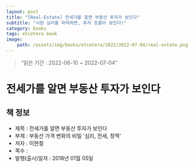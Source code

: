 ```yaml
---
layout: post
title: "[Real-Estate] 전세가를 알면 부동산 투자가 보인다"
subtitle: "시장 심리를 파악하면, 투자 흐름이 보인다!"
category: books
tags: etcetera book
image:
    path: /assets/img/books/etcetera/2022/2022-07-04/real-estate.png
---
```


> “읽은 기간 : 2022-06-10 ~ 2022-07-04”

# 전세가를 알면 부동산 투자가 보인다

## 책 정보
- 제목 : 전세가를 알면 부동산 투자가 보인다
- 부제 : 부동산 가격 변화의 비밀 '심리, 전세, 정첵'
- 저자 : 이현철
- 쪽수 :
- 발행(출시)일자 : 2018년 01월 05일